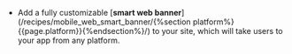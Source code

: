 * Add a fully customizable [**smart web banner**](/recipes/mobile_web_smart_banner/{%section platform%}{{page.platform}}{%endsection%}/) to your site, which will take users to your app from any platform. 